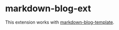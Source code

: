 # markdown-blog-ext

This extension works with [markdown-blog-template](https://github.com/BHznJNs/markdown-blog-template).

